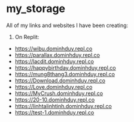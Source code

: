 # my_storage
All of my links and websites I have been creating:
1. On Replit:
- https://wibu.dominhduy.repl.co
- https://parallax.dominhduy.repl.co
- https://lacdit.dominhduy.repl.co
- https://happybirthday.dominhduy.repl.co
- https://mung8thang3.dominhduy.repl.co
- https://Download.dominhduy.repl.co
- https://Love.dominhduy.repl.co
- https://MyCrush.dominhduy.repl.co
- https://20-10.dominhduy.repl.co
- https://linhtalinhtinh.dominhduy.repl.co
- https://test-1.dominhduy.repl.co
